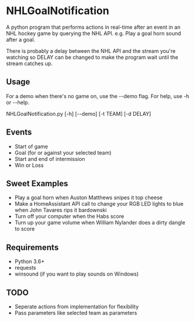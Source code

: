 # NHLGoalNotification

A python program that performs actions in real-time after an event in an NHL hockey game by querying the NHL API.
e.g. Play a goal horn sound after a goal.

There is probably a delay between the NHL API and the stream you're watching so DELAY can be changed to make the program 
wait until the stream catches up.

## Usage
For a demo when there's no game on, use the --demo flag. For help, use -h or --help.

NHLGoalNotification.py [-h] [--demo] [-t TEAM] [-d DELAY]


## Events
- Start of game
- Goal (for or against your selected team)
- Start and end of intermission
- Win or Loss

## Sweet Examples
- Play a goal horn when Auston Matthews snipes it top cheese
- Make a HomeAssistant API call to change your RGB LED lights to blue when John Tavares rips it bardownski
- Turn off your computer when the Habs score
- Turn up your game volume when William Nylander does a dirty dangle to score

## Requirements
- Python 3.6+
- requests
- winsound (if you want to play sounds on Windows)

## TODO
- Seperate actions from implementation for flexibility
- Pass parameters like selected team as parameters